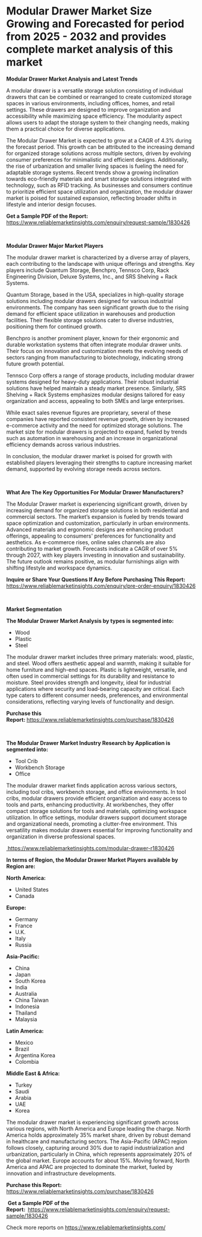 <p><h1>Modular Drawer Market Size Growing and Forecasted for period from 2025 - 2032 and provides complete market analysis of this market</h1></p><p><strong>Modular Drawer Market Analysis and Latest Trends</strong></p>
<p><p>A modular drawer is a versatile storage solution consisting of individual drawers that can be combined or rearranged to create customized storage spaces in various environments, including offices, homes, and retail settings. These drawers are designed to improve organization and accessibility while maximizing space efficiency. The modularity aspect allows users to adapt the storage system to their changing needs, making them a practical choice for diverse applications.</p><p>The Modular Drawer Market is expected to grow at a CAGR of 4.3% during the forecast period. This growth can be attributed to the increasing demand for organized storage solutions across multiple sectors, driven by evolving consumer preferences for minimalistic and efficient designs. Additionally, the rise of urbanization and smaller living spaces is fueling the need for adaptable storage systems. Recent trends show a growing inclination towards eco-friendly materials and smart storage solutions integrated with technology, such as RFID tracking. As businesses and consumers continue to prioritize efficient space utilization and organization, the modular drawer market is poised for sustained expansion, reflecting broader shifts in lifestyle and interior design focuses.</p></p>
<p><strong>Get a Sample PDF of the Report:&nbsp;</strong> <a href="https://www.reliablemarketinsights.com/enquiry/request-sample/1830426?utm_campaign=2322&utm_medium=2&utm_source=Github&utm_content=ia&utm_term=19022025&utm_id=modular-drawer">https://www.reliablemarketinsights.com/enquiry/request-sample/1830426</a></p>
<p>&nbsp;</p>
<p><strong>Modular Drawer Major Market Players</strong></p>
<p><p>The modular drawer market is characterized by a diverse array of players, each contributing to the landscape with unique offerings and strengths. Key players include Quantum Storage, Benchpro, Tennsco Corp, Rack Engineering Division, Deluxe Systems, Inc., and SRS Shelving + Rack Systems. </p><p>Quantum Storage, based in the USA, specializes in high-quality storage solutions including modular drawers designed for various industrial environments. The company has seen significant growth due to the rising demand for efficient space utilization in warehouses and production facilities. Their flexible storage solutions cater to diverse industries, positioning them for continued growth.</p><p>Benchpro is another prominent player, known for their ergonomic and durable workstation systems that often integrate modular drawer units. Their focus on innovation and customization meets the evolving needs of sectors ranging from manufacturing to biotechnology, indicating strong future growth potential.</p><p>Tennsco Corp offers a range of storage products, including modular drawer systems designed for heavy-duty applications. Their robust industrial solutions have helped maintain a steady market presence. Similarly, SRS Shelving + Rack Systems emphasizes modular designs tailored for easy organization and access, appealing to both SMEs and large enterprises.</p><p>While exact sales revenue figures are proprietary, several of these companies have reported consistent revenue growth, driven by increased e-commerce activity and the need for optimized storage solutions. The market size for modular drawers is projected to expand, fueled by trends such as automation in warehousing and an increase in organizational efficiency demands across various industries.</p><p>In conclusion, the modular drawer market is poised for growth with established players leveraging their strengths to capture increasing market demand, supported by evolving storage needs across sectors.</p></p>
<p>&nbsp;</p>
<p><strong>What Are The Key Opportunities For Modular Drawer Manufacturers?</strong></p>
<p><p>The Modular Drawer market is experiencing significant growth, driven by increasing demand for organized storage solutions in both residential and commercial sectors. The market’s expansion is fueled by trends toward space optimization and customization, particularly in urban environments. Advanced materials and ergonomic designs are enhancing product offerings, appealing to consumers' preferences for functionality and aesthetics. As e-commerce rises, online sales channels are also contributing to market growth. Forecasts indicate a CAGR of over 5% through 2027, with key players investing in innovation and sustainability. The future outlook remains positive, as modular furnishings align with shifting lifestyle and workspace dynamics.</p></p>
<p><strong>Inquire or Share Your Questions If Any Before Purchasing This Report:</strong> <a href="https://www.reliablemarketinsights.com/enquiry/pre-order-enquiry/1830426?utm_campaign=2322&utm_medium=2&utm_source=Github&utm_content=ia&utm_term=19022025&utm_id=modular-drawer">https://www.reliablemarketinsights.com/enquiry/pre-order-enquiry/1830426</a></p>
<p>&nbsp;</p>
<p><strong>Market Segmentation</strong></p>
<p><strong>The Modular Drawer Market Analysis by types is segmented into:</strong></p>
<p><ul><li>Wood</li><li>Plastic</li><li>Steel</li></ul></p>
<p><p>The modular drawer market includes three primary materials: wood, plastic, and steel. Wood offers aesthetic appeal and warmth, making it suitable for home furniture and high-end spaces. Plastic is lightweight, versatile, and often used in commercial settings for its durability and resistance to moisture. Steel provides strength and longevity, ideal for industrial applications where security and load-bearing capacity are critical. Each type caters to different consumer needs, preferences, and environmental considerations, reflecting varying levels of functionality and design.</p></p>
<p><strong>Purchase this Report:&nbsp;</strong><a href="https://www.reliablemarketinsights.com/purchase/1830426?utm_campaign=2322&utm_medium=2&utm_source=Github&utm_content=ia&utm_term=19022025&utm_id=modular-drawer">https://www.reliablemarketinsights.com/purchase/1830426</a></p>
<p>&nbsp;</p>
<p><strong>The Modular Drawer Market Industry Research by Application is segmented into:</strong></p>
<p><ul><li>Tool Crib</li><li>Workbench Storage</li><li>Office</li></ul></p>
<p><p>The modular drawer market finds application across various sectors, including tool cribs, workbench storage, and office environments. In tool cribs, modular drawers provide efficient organization and easy access to tools and parts, enhancing productivity. At workbenches, they offer compact storage solutions for tools and materials, optimizing workspace utilization. In office settings, modular drawers support document storage and organizational needs, promoting a clutter-free environment. This versatility makes modular drawers essential for improving functionality and organization in diverse professional spaces.</p></p>
<p><a href="https://www.reliablemarketinsights.com/modular-drawer-r1830426?utm_campaign=2322&utm_medium=2&utm_source=Github&utm_content=ia&utm_term=19022025&utm_id=modular-drawer">&nbsp;https://www.reliablemarketinsights.com/modular-drawer-r1830426</a></p>
<p><strong>In terms of Region, the Modular Drawer Market Players available by Region are:</strong></p>
<p>
    <p> <strong> North America: </strong>
        <ul>
            <li>United States</li>
            <li>Canada</li>
        </ul>
        </p> 
    <p> <strong> Europe: </strong>
        <ul>
            <li>Germany</li>
            <li>France</li>
            <li>U.K.</li>
            <li>Italy</li>
            <li>Russia</li>
        </ul>
        </p> 
    <p> <strong> Asia-Pacific: </strong>
        <ul>
            <li>China</li>
            <li>Japan</li>
            <li>South Korea</li>
            <li>India</li>
            <li>Australia</li>
            <li>China Taiwan</li>
            <li>Indonesia</li>
            <li>Thailand</li>
            <li>Malaysia</li>
        </ul>
        </p> 
    <p> <strong> Latin America: </strong>
        <ul>
            <li>Mexico</li>
            <li>Brazil</li>
            <li>Argentina Korea</li>
            <li>Colombia</li>
        </ul>
        </p> 
    <p> <strong> Middle East & Africa: </strong>
        <ul>
            <li>Turkey</li>
            <li>Saudi</li>
            <li>Arabia</li>
            <li>UAE</li>
            <li>Korea</li>
        </ul>
    </p>
    </p>
<p><p>The modular drawer market is experiencing significant growth across various regions, with North America and Europe leading the charge. North America holds approximately 35% market share, driven by robust demand in healthcare and manufacturing sectors. The Asia-Pacific (APAC) region follows closely, capturing around 30% due to rapid industrialization and urbanization, particularly in China, which represents approximately 20% of the global market. Europe accounts for about 15%. Moving forward, North America and APAC are projected to dominate the market, fueled by innovation and infrastructure developments.</p></p>
<p><strong>Purchase this Report: </strong><a href="https://www.reliablemarketinsights.com/purchase/1830426?utm_campaign=2322&utm_medium=2&utm_source=Github&utm_content=ia&utm_term=19022025&utm_id=modular-drawer">https://www.reliablemarketinsights.com/purchase/1830426</a></p>
<p>&nbsp;<strong>Get a Sample PDF of the Report:&nbsp;&nbsp;</strong><a href="https://www.reliablemarketinsights.com/enquiry/request-sample/1830426?utm_campaign=2322&utm_medium=2&utm_source=Github&utm_content=ia&utm_term=19022025&utm_id=modular-drawer">https://www.reliablemarketinsights.com/enquiry/request-sample/1830426</a></p>
<p><strong></strong></p>
<p>Check more reports on <a href="https://www.reliablemarketinsights.com/?utm_campaign=2322&utm_medium=2&utm_source=Github&utm_content=ia&utm_term=19022025&utm_id=modular-drawer">https://www.reliablemarketinsights.com/</a></p>